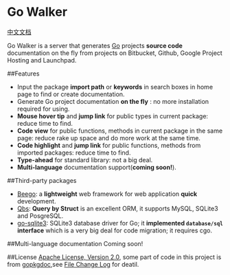 Go Walker
========
[中文文档](README_ZH.md)

Go Walker is a server that generates <a target="_blank" href="http://golang.org/">Go</a> projects <b>source code</b> documentation on the fly from projects on Bitbucket, Github, Google Project Hosting and Launchpad.

##Features
- Input the package **import path** or **keywords** in search boxes in home page to find or create documentation.
- Generate Go project documentation **on the fly** : no more installation required for using.
- **Mouse hover tip** and **jump link** for public types in current package: reduce time to find.
- **Code view** for public functions, methods in current package in the same page: reduce rake up space and do more work at the same time.
- **Code highlight** and **jump link** for public functions, methods from imported packages: reduce time to find.
- **Type-ahead** for standard library: not a big deal.
- **Multi-language** documentation support(**coming soon!**).

##Third-party packages
- [Beego](https://github.com/astaxie/beego): a **lightweight** web framework for web application **quick** development.
- [Qbs](https://github.com/coocood/qbs): **Query by Struct** is an excellent ORM, it supports MySQL, SQLite3 and PosgreSQL.
- [go-sqlite3](http://gowalker.org/github.com/mattn/go-sqlite3): SQLite3 database driver for Go; it **implemented `database/sql` interface** which is a very big deal for code migration; it requires cgo.

##Multi-language documentation
Coming soon!

##License
[Apache License, Version 2.0](http://www.apache.org/licenses/LICENSE-2.0.html), some part of code in this project is from [gopkgdoc](https://github.com/garyburd/gopkgdoc),see [File Change Log](FileChangeLog.md) for deatil.
